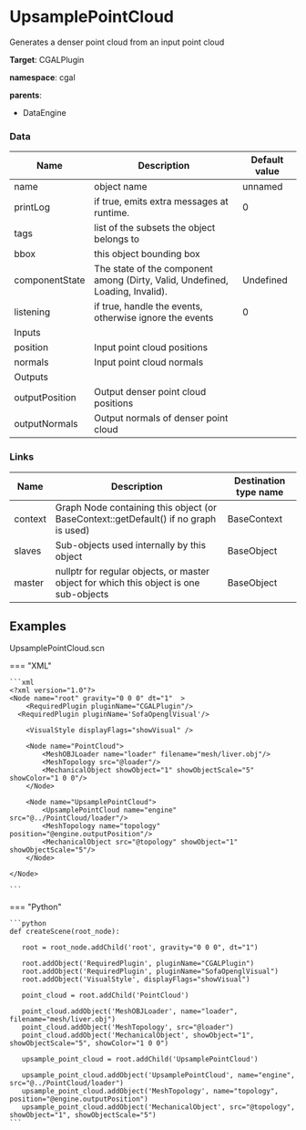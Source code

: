 <!-- generate_doc -->
# UpsamplePointCloud

Generates a denser point cloud from an input point cloud


__Target__: CGALPlugin

__namespace__: cgal

__parents__:

- DataEngine

### Data

<table>
    <thead>
        <tr>
            <th>Name</th>
            <th>Description</th>
            <th>Default value</th>
        </tr>
    </thead>
    <tbody>
	<tr>
		<td>name</td>
		<td>
object name
		</td>
		<td>unnamed</td>
	</tr>
	<tr>
		<td>printLog</td>
		<td>
if true, emits extra messages at runtime.
		</td>
		<td>0</td>
	</tr>
	<tr>
		<td>tags</td>
		<td>
list of the subsets the object belongs to
		</td>
		<td></td>
	</tr>
	<tr>
		<td>bbox</td>
		<td>
this object bounding box
		</td>
		<td></td>
	</tr>
	<tr>
		<td>componentState</td>
		<td>
The state of the component among (Dirty, Valid, Undefined, Loading, Invalid).
		</td>
		<td>Undefined</td>
	</tr>
	<tr>
		<td>listening</td>
		<td>
if true, handle the events, otherwise ignore the events
		</td>
		<td>0</td>
	</tr>
	<tr>
		<td colspan="3">Inputs</td>
	</tr>
	<tr>
		<td>position</td>
		<td>
Input point cloud positions
		</td>
		<td></td>
	</tr>
	<tr>
		<td>normals</td>
		<td>
Input point cloud normals
		</td>
		<td></td>
	</tr>
	<tr>
		<td colspan="3">Outputs</td>
	</tr>
	<tr>
		<td>outputPosition</td>
		<td>
Output denser point cloud positions
		</td>
		<td></td>
	</tr>
	<tr>
		<td>outputNormals</td>
		<td>
Output normals of denser point cloud
		</td>
		<td></td>
	</tr>

</tbody>
</table>

### Links


| Name | Description | Destination type name |
| ---- | ----------- | --------------------- |
|context|Graph Node containing this object (or BaseContext::getDefault() if no graph is used)|BaseContext|
|slaves|Sub-objects used internally by this object|BaseObject|
|master|nullptr for regular objects, or master object for which this object is one sub-objects|BaseObject|

## Examples 

UpsamplePointCloud.scn

=== "XML"

    ```xml
    <?xml version="1.0"?>
    <Node name="root" gravity="0 0 0" dt="1"  >
    	<RequiredPlugin pluginName="CGALPlugin"/>
      <RequiredPlugin pluginName='SofaOpenglVisual'/>
    
    	<VisualStyle displayFlags="showVisual" />
    
    	<Node name="PointCloud">
    		<MeshOBJLoader name="loader" filename="mesh/liver.obj"/>
    		<MeshTopology src="@loader"/>
    		<MechanicalObject showObject="1" showObjectScale="5" showColor="1 0 0"/>
    	</Node>
    
    	<Node name="UpsamplePointCloud">
    		<UpsamplePointCloud name="engine" src="@../PointCloud/loader"/>
    		<MeshTopology name="topology" position="@engine.outputPosition"/>
    		<MechanicalObject src="@topology" showObject="1" showObjectScale="5"/>
    	</Node>
    
    </Node>

    ```

=== "Python"

    ```python
    def createScene(root_node):

       root = root_node.addChild('root', gravity="0 0 0", dt="1")

       root.addObject('RequiredPlugin', pluginName="CGALPlugin")
       root.addObject('RequiredPlugin', pluginName="SofaOpenglVisual")
       root.addObject('VisualStyle', displayFlags="showVisual")

       point_cloud = root.addChild('PointCloud')

       point_cloud.addObject('MeshOBJLoader', name="loader", filename="mesh/liver.obj")
       point_cloud.addObject('MeshTopology', src="@loader")
       point_cloud.addObject('MechanicalObject', showObject="1", showObjectScale="5", showColor="1 0 0")

       upsample_point_cloud = root.addChild('UpsamplePointCloud')

       upsample_point_cloud.addObject('UpsamplePointCloud', name="engine", src="@../PointCloud/loader")
       upsample_point_cloud.addObject('MeshTopology', name="topology", position="@engine.outputPosition")
       upsample_point_cloud.addObject('MechanicalObject', src="@topology", showObject="1", showObjectScale="5")
    ```

